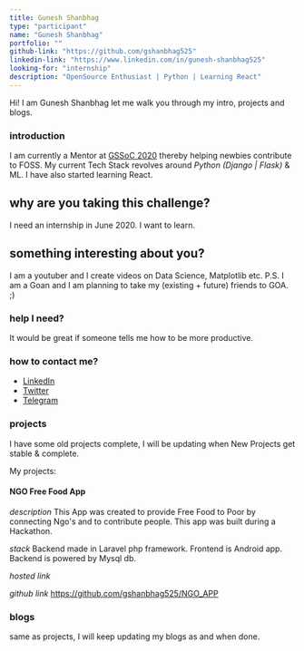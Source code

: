 ```yaml
---
title: Gunesh Shanbhag
type: "participant"
name: "Gunesh Shanbhag"
portfolio: ""
github-link: "https://github.com/gshanbhag525"
linkedin-link: "https://www.linkedin.com/in/gunesh-shanbhag525"
looking-for: "internship"
description: "OpenSource Enthusiast | Python | Learning React"
---
```


Hi! I am Gunesh Shanbhag let me walk you through my intro, projects and blogs.

### introduction

I am currently a Mentor at [GSSoC 2020](https://www.gssoc.tech/) thereby helping newbies contribute to FOSS.
My current Tech Stack revolves around _Python (Django | Flask)_ & ML. I have also started learning React.

## why are you taking this challenge?

I need an internship in June 2020.
I want to learn.

## something interesting about you?

I am a youtuber and I create videos on Data Science, Matplotlib etc.
P.S. I am a Goan and I am planning to take my (existing + future) friends to GOA. ;)

### help I need?

It would be great if someone tells me how to be more productive.

### how to contact me?

- [LinkedIn](https://www.linkedin.com/in/gunesh-shanbhag525/)
- [Twitter](https://twitter.com/gunesh_shanbhag)
- [Telegram](http://t.me/gunesh_shanbhag)

### projects

I have some old projects complete, I will be updating when New Projects get stable & complete.

My projects:

#### NGO Free Food App

_description_ This App was created to provide Free Food to Poor by connecting Ngo's and to contribute people. This app was built during a Hackathon.

_stack_ Backend made in Laravel php framework. Frontend is Android app. Backend is powered by Mysql db.

_hosted link_

_github link_ https://github.com/gshanbhag525/NGO_APP

### blogs

same as projects, I will keep updating my blogs as and when done.
